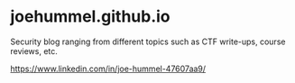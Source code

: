# joehummel.github.io

Security blog ranging from different topics such as CTF write-ups, course reviews, etc. 

https://www.linkedin.com/in/joe-hummel-47607aa9/
